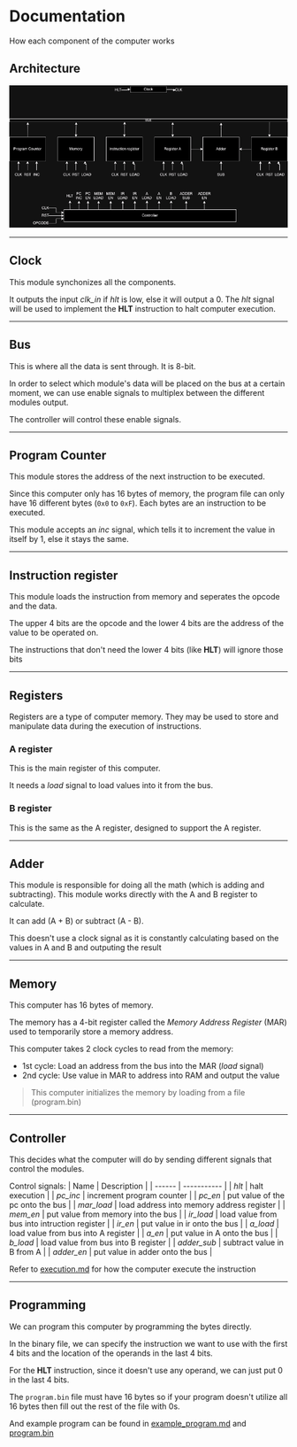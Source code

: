 # Documentation

How each component of the computer works

## Architecture

![architecture](architecture.png)

___

## Clock

This module synchonizes all the components.

It outputs the input *clk_in* if *hlt* is low, else it will output a 0. The *hlt* signal will be used to implement the **HLT** instruction to halt computer execution.

___

## Bus

This is where all the data is sent through. It is 8-bit.

In order to select which module's data will be placed on the bus at a certain moment, we can use enable signals to multiplex between the different modules output. 

The controller will control these enable signals.

___

## Program Counter

This module stores the address of the next instruction to be executed. 

Since this computer only has 16 bytes of memory, the program file can only have 16 different bytes (`0x0` to `0xF`). Each bytes are an instruction to be executed.

This module accepts an *inc* signal, which tells it to increment the value in itself by 1, else it stays the same.

___

## Instruction register

This module loads the instruction from memory and seperates the opcode and the data.

The upper 4 bits are the opcode and the lower 4 bits are the address of the value to be operated on.

The instructions that don't need the lower 4 bits (like **HLT**) will ignore those bits

___

## Registers

Registers are a type of computer memory. They may be used to store and manipulate data during the execution of instructions.

### A register

This is the main register of this computer.

It needs a *load* signal to load values into it from the bus.

### B register

This is the same as the A register, designed to support the A register.

___

## Adder

This module is responsible for doing all the math (which is adding and subtracting). This module works directly with the A and B register to calculate.

It can add (A + B) or subtract (A - B).

This doesn't use a clock signal as it is constantly calculating based on the values in A and B and outputing the result

___

## Memory

This computer has 16 bytes of memory.

The memory has a 4-bit register called the *Memory Address Register* (MAR) used to temporarily store a memory address. 

This computer takes 2 clock cycles to read from the memory:
- 1st cycle: Load an address from the bus into the MAR (*load* signal)
- 2nd cycle: Use value in MAR to address into RAM and output the value

> This computer initializes the memory by loading from a file (program.bin)

___

## Controller

This decides what the computer will do by sending different signals that control the modules.

Control signals:
| Name | Description |
| ------ | ----------- |
| *hlt* | halt execution |
| *pc_inc* | increment program counter |
| *pc_en* | put value of the pc onto the bus |
| *mar_load* | load address into memory address register |
| *mem_en* | put value from memory into the bus |
| *ir_load* | load value from bus into intruction register |
| *ir_en* | put value in ir onto the bus |
| *a_load* | load value from bus into A register |
| *a_en* | put value in A onto the bus |
| *b_load* | load value from bus into B register |
| *adder_sub* | subtract value in B from A |
| *adder_en* | put value in adder onto the bus |

Refer to [execution.md](execution.md) for how the computer execute the instruction

___

## Programming

We can program this computer by programming the bytes directly.

In the binary file, we can specify the instruction we want to use with the first 4 bits and the location of the operands in the last 4 bits.

For the **HLT** instruction, since it doesn't use any operand, we can just put 0 in the last 4 bits.

The `program.bin` file must have 16 bytes so if your program doesn't utilize all 16 bytes then fill out the rest of the file with 0s.

And example program can be found in [example_program.md](example_program.md) and [program.bin](../program.bin)
